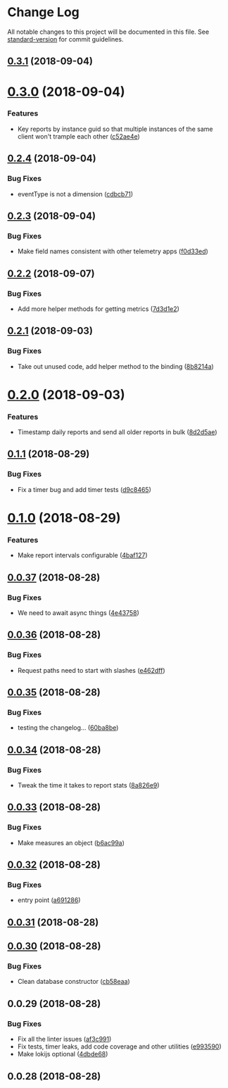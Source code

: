 # Change Log

All notable changes to this project will be documented in this file. See [standard-version](https://github.com/conventional-changelog/standard-version) for commit guidelines.

<a name="0.3.1"></a>
## [0.3.1](https://github.com/atom/telemetry/compare/0.3.0...0.3.1) (2018-09-04)



<a name="0.3.0"></a>
# [0.3.0](https://github.com/atom/telemetry/compare/0.2.4...0.3.0) (2018-09-04)


### Features

* Key reports by instance guid so that multiple instances of the same client won't trample each other ([c52ae4e](https://github.com/atom/telemetry/commit/c52ae4e))



<a name="0.2.4"></a>
## [0.2.4](https://github.com/atom/telemetry/compare/0.2.3...0.2.4) (2018-09-04)


### Bug Fixes

* eventType is not a dimension ([cdbcb71](https://github.com/atom/telemetry/commit/cdbcb71))



<a name="0.2.3"></a>
## [0.2.3](https://github.com/atom/telemetry/compare/0.2.2...0.2.3) (2018-09-04)


### Bug Fixes

* Make field names consistent with other telemetry apps ([f0d33ed](https://github.com/atom/telemetry/commit/f0d33ed))



<a name="0.2.2"></a>
## [0.2.2](https://github.com/atom/telemetry/compare/0.2.1...0.2.2) (2018-09-07)


### Bug Fixes

* Add more helper methods for getting metrics ([7d3d1e2](https://github.com/atom/telemetry/commit/7d3d1e2))



<a name="0.2.1"></a>
## [0.2.1](https://github.com/atom/telemetry/compare/0.2.0...0.2.1) (2018-09-03)


### Bug Fixes

* Take out unused code, add helper method to the binding ([8b8214a](https://github.com/atom/telemetry/commit/8b8214a))



<a name="0.2.0"></a>
# [0.2.0](https://github.com/atom/telemetry/compare/0.1.1...0.2.0) (2018-09-03)


### Features

* Timestamp daily reports and send all older reports in bulk ([8d2d5ae](https://github.com/atom/telemetry/commit/8d2d5ae))



<a name="0.1.1"></a>
## [0.1.1](https://github.com/atom/telemetry/compare/0.1.0...0.1.1) (2018-08-29)


### Bug Fixes

* Fix a timer bug and add timer tests ([d9c8465](https://github.com/atom/telemetry/commit/d9c8465))



<a name="0.1.0"></a>
# [0.1.0](https://github.com/atom/telemetry/compare/0.0.37...0.1.0) (2018-08-29)


### Features

* Make report intervals configurable ([4baf127](https://github.com/atom/telemetry/commit/4baf127))



<a name="0.0.37"></a>
## [0.0.37](https://github.com/atom/telemetry/compare/0.0.36...0.0.37) (2018-08-28)


### Bug Fixes

* We need to await async things ([4e43758](https://github.com/atom/telemetry/commit/4e43758))



<a name="0.0.36"></a>
## [0.0.36](https://github.com/atom/telemetry/compare/0.0.35...0.0.36) (2018-08-28)


### Bug Fixes

* Request paths need to start with slashes ([e462dff](https://github.com/atom/telemetry/commit/e462dff))



<a name="0.0.35"></a>
## [0.0.35](https://github.com/atom/telemetry/compare/0.0.34...0.0.35) (2018-08-28)


### Bug Fixes

* testing the changelog... ([60ba8be](https://github.com/atom/telemetry/commit/60ba8be))



<a name="0.0.34"></a>
## [0.0.34](https://github.com/atom/telemetry/compare/0.0.33...0.0.34) (2018-08-28)


### Bug Fixes

* Tweak the time it takes to report stats ([8a826e9](https://github.com/atom/telemetry/commit/8a826e9))



<a name="0.0.33"></a>
## [0.0.33](https://github.com/atom/telemetry/compare/0.0.32...0.0.33) (2018-08-28)


### Bug Fixes

* Make measures an object ([b6ac99a](https://github.com/atom/telemetry/commit/b6ac99a))



<a name="0.0.32"></a>
## [0.0.32](https://github.com/atom/telemetry/compare/0.0.31...0.0.32) (2018-08-28)


### Bug Fixes

* entry point ([a691286](https://github.com/atom/telemetry/commit/a691286))



<a name="0.0.31"></a>
## [0.0.31](https://github.com/atom/telemetry/compare/v0.0.30...v0.0.31) (2018-08-28)



<a name="0.0.30"></a>
## [0.0.30](https://github.com/atom/telemetry/compare/v0.0.29...v0.0.30) (2018-08-28)


### Bug Fixes

* Clean database constructor ([cb58eaa](https://github.com/atom/telemetry/commit/cb58eaa))



<a name="0.0.29"></a>
## 0.0.29 (2018-08-28)


### Bug Fixes

* Fix all the linter issues ([af3c991](https://github.com/atom/telemetry/commit/af3c991))
* Fix tests, timer leaks, add code coverage and other utilities ([e993590](https://github.com/atom/telemetry/commit/e993590))
* Make lokijs optional ([4dbde68](https://github.com/atom/telemetry/commit/4dbde68))



<a name="0.0.28"></a>
## 0.0.28 (2018-08-28)
